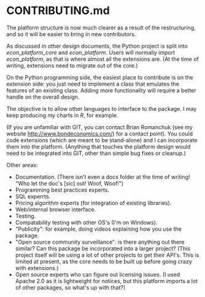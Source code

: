# CONTRIBUTING.md

The platform structure is now much clearer as a result of the restructuring,
and so it will be easier to bring in new contributors.

As discussed in other design documents, the Python project is split into 
*econ_platform_core* and *econ_platform*. Users will normally import *econ_platform*,
as that is where almost all the extensions are. (At the time of writing, extensions
need to migrate out of the core.)

On the Python programming side, the easiest place to contribute is on the extension
side: you just need to implement a class that emulates the features of an existing
class. Adding more functionality will require a better handle on the overall design.

The objective is to allow other languages to interface to the package. I may keep 
producing my charts in *R*, for example.

(If you are unfamiliar with GIT, you can contact Brian Romanchuk (see my website
http://www.bondeconomics.com/) for a contact point). You could code extensions
(which are meant to be stand-alone) and I can incorporate them into the platform.
(Anything that touches the platform design would need to be integrated into GIT,
other than simple bug fixes or cleanup.)

Other areas:

- Documentation. (There isn't even a docs folder at the time of writing! "Who let the doc's
[sic] out! Woof, Woof!")
- Programming best practices experts.
- SQL experrts.
- Pricing algorithm experts (for integration of existing libraries).
- Web/internal browser interface.
- Testing.
- Compatability testing with other OS's (I'm on Windows).
- "Publicity": for example, doing videos explaining how you use the package.
- "Open source community surveillance": is there anything out there similar? Can 
this package be incorporated into a larger project? (This project itself will
be using a lot of other projects to get their API's. This is limited at present, 
as the core needs to be built up before going crazy with extensions.)
- Open source experts who can figure out licensing issues. (I used Apache 2.0 as 
it is lightweight for notices, but this platform imports a lot of other packages,
so what's up with that?) 